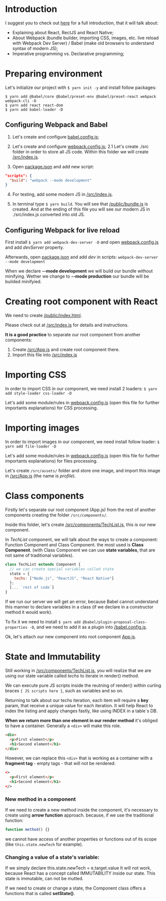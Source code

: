 # Introduction

I suggest you to check out [here](./slides/intro.pdf) for a full introduction, that it will talk about:

- Explaining about React, RectJS and React Native;
- About Webpack (bundle builder, importing CSS, images, etc. live reload with Webpack Dev Server) / Babel (make old browsers to understand syntax of modern JS);
- Imperative programming vs. Declarative programming;

# Preparing environment

Let's initialize our project with `$ yarn init -y` and install follow packages:

```
$ yarn add @babel/core @babel/preset-env @babel/preset-react webpack webpack-cli -D
$ yarn add react react-dom
$ yarn add babel-loader -D
```

## Configuring Webpack and Babel

1. Let's create and configure [babel.config.js](./babel.config.js);

2. Let's create and configure [webpack.config.js](./webpack.config.js);
   2.1 Let's create ./src folder in order to store all JS code. Within this folder we will create [/src/index.js](./src/index.js).

3. Open [package.json](./package.json) and add new script:

```json
"scripts": {
  "build": "webpack --mode development"
}
```

4. For testing, add some modern JS in [/src/index.js](./src/index.js).

5. In terminal type `$ yarn build`. You will see that [/public/bundle.js](./public/bundle.js) is created. And at the ending of this file you will see our modern JS in ./src/index.js converted into old JS.

## Configuring Webpack for live reload

First install `$ yarn add webpack-dev-server -D` and open [webpack.config.js](./webpack.config.js) and add _devServer_ property.

Afterwards, open [package.json](./package.json) and add _dev_ in scripts: `webpack-dev-server --mode development`

When we declare **--mode development** we will build our bundle without minifying. Wether we change to **--mode production** our bundle will be builded minifyied.

# Creating root component with React

We need to create [/public/index.html](./public/index.html).

Please check out at [/src/index.js](./src/index.js) for details and instructions.

**It is a good practice** to separate our root component from another components:

1. Create [/src/App.js](./src/App.js) and create root component there.
2. Import this file into [/src/index.js](./src/index.js)

# Importing CSS

In order to import CSS in our component, we need install 2 loaders:
`$ yarn add style-loader css-loader -D`

Let's add some module/rules in [webpack.config.js](./webpack.config.js) (open this file for further importants explanations) for CSS processing.

# Importing images

In order to import images in our component, we need install follow loader:
`$ yarn add file-loader -D`

Let's add some module/rules in [webpack.config.js](./webpack.config.js) (open this file for further importants explanations) for files processing.

Let's create `/src/assets/` folder and store one image, and import this image in [/src/App.js](./src/App.js) (the name is _profile_).

# Class components

Firstly let's separate our root component (App.js) from the rest of another components creating the folder `/src/components/`.

Inside this folder, let's create [/src/components/TechList.js](./src/components/TechList.js), this is our new component.

In _TechList_ component, we will talk about the ways to create a component: Function Component and Class Component. the most used is **Class Component**.
(with Class Component we can use **state variables**, that are not same of traditional variables).

```javascript
class TechList extends Component {
  // we can create special variables called state
  state = {
    techs: ["Node.js", "ReactJS", "React Native"]
  };
  [... `rest of code`]
}
```

If we run our server we will get an error, because Babel cannot understand this manner to declare variables in a class (if we declare in a constructor method it would work).

To fix it we need to install `$ yarn add @babel/plugin-proposal-class-properties -D`, and we need to add it as a plugin into [/babel.config.js](./babel.config.js).

Ok, let's attach our new component into root component [App.js](./src/App.js).

# State and Immutability

Still working in [/src/components/TechList.js](./src/components/TechList.js), you will realize that we are using our state variable called _techs_ to iterate in render() method.

We can execute pure JS scripts inside the reutning of render() within curling braces `{ JS scripts here }`, such as variables and so on.

Returning to talk about our techs iteration, each item will require a **key** param, that receive a unique value for each iteration. It will help React to index the listing and apply changes fastly, like using INDEX in a table`s DB.

**When we return more than one element in our render method** it's obliged to have a container. Generally a `<div>` will make this role.

```html
<div>
  <p>First element</p>
  <h1>Second element</h1>
</div>
```

However, we can replace this `<div>` that is working as a container with a **fragment tag** - empty tags - that will not be rendered:

```html
<>
  <p>First element</p>
  <h1>Second element</h1>
</>
```

### New method in a component

If we need to create a new method inside the component, it's necessary to create using **arrow function** approach. because, if we use the traditional function:

```javascript
function method() {}
```

we cannot have access of another properties or functions out of its scope (like `this.state.newTech` for example).

### Changing a value of a state's variable:

If we simply declare this.state.newTech = e,target.value It will not work, because React has a concept called IMMUTABILITY inside our state. This state is immutable, can not be mutted.

If we need to create or change a state, the Component class offers a functions that is called **setState()**.
